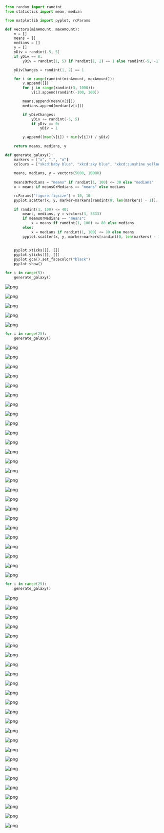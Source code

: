 

```python
from random import randint
from statistics import mean, median
```


```python
from matplotlib import pyplot, rcParams
```


```python
def vectors(minAmount, maxAmount):
    v = []
    means = []
    medians = []
    y = []
    yDiv = randint(-5, 5)
    if yDiv == 0:
        yDiv = randint(1, 5) if randint(1, 2) == 1 else randint(-5, -1)

    yDivChanges = randint(1, 2) == 1

    for i in range(randint(minAmount, maxAmount)):
        v.append([])
        for j in range(randint(3, 1000)):
            v[i].append(randint(-100, 100))

        means.append(mean(v[i]))
        medians.append(median(v[i]))

        if yDivChanges:
            yDiv += randint(-5, 5)
            if yDiv == 0:
                yDiv = 1

        y.append((max(v[i]) + min(v[i])) / yDiv)
    
    return means, medians, y

def generate_galaxy():
    markers = ["x", ".", "o"]
    colours = ["xkcd:baby blue", "xkcd:sky blue", "xkcd:sunshine yellow", "xkcd:light yellow", "xkcd:cyan", "xkcd:white"]
    
    means, medians, y = vectors(5000, 10000)
    
    meansOrMedians = "means" if randint(1, 100) <= 30 else "medians"
    x = means if meansOrMedians == "means" else medians

    rcParams["figure.figsize"] = 10, 10
    pyplot.scatter(x, y, marker=markers[randint(0, len(markers) - 1)], color=colours[randint(0, len(colours) - 1)])
    
    if randint(1, 100) <= 40:
        means, medians, y = vectors(3, 3333)
        if meansOrMedians == "means":
            x = means if randint(1, 100) <= 80 else medians
        else:
            x = medians if randint(1, 100) <= 80 else means
        pyplot.scatter(x, y, marker=markers[randint(0, len(markers) - 1)], color=colours[randint(0, len(colours) - 1)])
            
    
    pyplot.xticks([], [])
    pyplot.yticks([], [])
    pyplot.gca().set_facecolor("black")
    pyplot.show()

for i in range(5):
    generate_galaxy()
```


![png](output_2_0.png)



![png](output_2_1.png)



![png](output_2_2.png)



![png](output_2_3.png)



![png](output_2_4.png)



```python
for i in range(25):
    generate_galaxy()
```


![png](output_3_0.png)



![png](output_3_1.png)



![png](output_3_2.png)



![png](output_3_3.png)



![png](output_3_4.png)



![png](output_3_5.png)



![png](output_3_6.png)



![png](output_3_7.png)



![png](output_3_8.png)



![png](output_3_9.png)



![png](output_3_10.png)



![png](output_3_11.png)



![png](output_3_12.png)



![png](output_3_13.png)



![png](output_3_14.png)



![png](output_3_15.png)



![png](output_3_16.png)



![png](output_3_17.png)



![png](output_3_18.png)



![png](output_3_19.png)



![png](output_3_20.png)



![png](output_3_21.png)



![png](output_3_22.png)



![png](output_3_23.png)



![png](output_3_24.png)



```python
for i in range(25):
    generate_galaxy()
```


![png](output_4_0.png)



![png](output_4_1.png)



![png](output_4_2.png)



![png](output_4_3.png)



![png](output_4_4.png)



![png](output_4_5.png)



![png](output_4_6.png)



![png](output_4_7.png)



![png](output_4_8.png)



![png](output_4_9.png)



![png](output_4_10.png)



![png](output_4_11.png)



![png](output_4_12.png)



![png](output_4_13.png)



![png](output_4_14.png)



![png](output_4_15.png)



![png](output_4_16.png)



![png](output_4_17.png)



![png](output_4_18.png)



![png](output_4_19.png)



![png](output_4_20.png)



![png](output_4_21.png)



![png](output_4_22.png)



![png](output_4_23.png)



![png](output_4_24.png)

